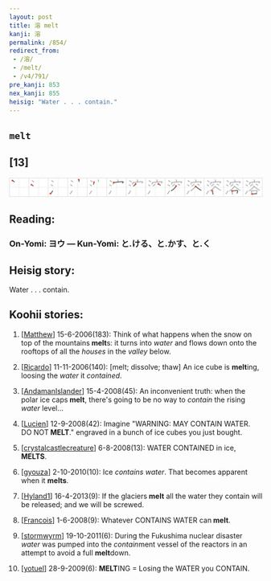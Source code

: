 ```yaml
---
layout: post
title: 溶 melt
kanji: 溶
permalink: /854/
redirect_from:
 - /溶/
 - /melt/
 - /v4/791/
pre_kanji: 853
nex_kanji: 855
heisig: "Water . . . contain."
---
```


## `melt`

## [13]

<div class="stroke"><img src="../images/E6BAB6.png" /></div>

## Reading:

### On-Yomi: ヨウ &mdash; Kun-Yomi: と.ける、と.かす、と.く

## Heisig story:

Water . . . contain.

## Koohii stories:

1) [<a href="http://kanji.koohii.com/profile/Matthew">Matthew</a>] 15-6-2006(183): Think of what happens when the snow on top of the mountains<strong> melt</strong>s: it turns into <em>water</em> and flows down onto the rooftops of all the <em>houses</em> in the <em>valley</em> below.

2) [<a href="http://kanji.koohii.com/profile/Ricardo">Ricardo</a>] 11-11-2006(140): [melt; dissolve; thaw] An ice cube is <strong>melt</strong>ing, loosing the <em>water</em> it <em>contained</em>.

3) [<a href="http://kanji.koohii.com/profile/AndamanIslander">AndamanIslander</a>] 15-4-2008(45): An inconvenient truth: when the polar ice caps<strong> melt</strong>, there&#039;s going to be no way to <em>contain</em> the rising <em>water</em> level...

4) [<a href="http://kanji.koohii.com/profile/Lucien">Lucien</a>] 12-9-2008(42): Imagine &quot;WARNING: MAY CONTAIN WATER. DO NOT<strong> MELT</strong>.&quot; engraved in a bunch of ice cubes you just bought.

5) [<a href="http://kanji.koohii.com/profile/crystalcastlecreature">crystalcastlecreature</a>] 6-8-2008(13): WATER CONTAINED in ice, <strong>MELTS</strong>.

6) [<a href="http://kanji.koohii.com/profile/gyouza">gyouza</a>] 2-10-2010(10): Ice <em>contains</em> <em>water</em>. That becomes apparent when it <strong>melts</strong>.

7) [<a href="http://kanji.koohii.com/profile/Hyland1">Hyland1</a>] 16-4-2013(9): If the glaciers<strong> melt</strong> all the water they contain will be released; and we will be screwed.

8) [<a href="http://kanji.koohii.com/profile/Francois">Francois</a>] 1-6-2008(9): Whatever CONTAINS WATER can<strong> melt</strong>.

9) [<a href="http://kanji.koohii.com/profile/stormwyrm">stormwyrm</a>] 19-10-2011(6): During the Fukushima nuclear disaster <em>water</em> was pumped into the <em>contain</em>ment vessel of the reactors in an attempt to avoid a full <strong>melt</strong>down.

10) [<a href="http://kanji.koohii.com/profile/yotuel">yotuel</a>] 28-9-2009(6): <strong>MELT</strong>ING = Losing the WATER you CONTAIN.
